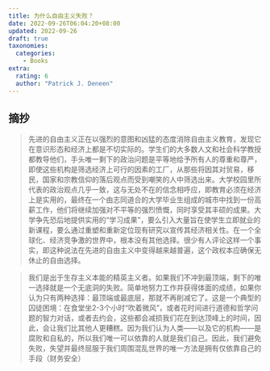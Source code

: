 ```yaml
---
title: 为什么自由主义失败？ 
date: 2022-09-26T06:04:20+08:00
updated: 2022-09-26
draft: true
taxonomies:
  categories:
    - Books
extra:
  rating: 6
  author: "Patrick J. Deneen" 
---
```


<!-- more -->

## 摘抄

> 先进的自由主义正在以强烈的意图和凶猛的态度消除自由主义教育，发现它在意识形态和经济上都是不切实际的。学生们的大多数人文和社会科学教授都教导他们，手头唯一剩下的政治问题是平等地给予所有人的尊重和尊严，即使这些机构是筛选经济上可行的因素的工厂，从那些将因其对贸易，移民，国家和宗教信仰的落后观点而受到嘲笑的人中筛选出来。大学校园里所代表的政治观点几乎一致，这与无处不在的信念相呼应，即教育必须在经济上是实用的，最终在一个由志同道合的大学毕业生组成的城市中找到一份高薪工作，他们将继续加强对不平等的强烈愤慨，同时享受其丰硕的成果。大学争先恐后地提供实用的“学习成果”，要么引入大量旨在使学生立即就业的新课程，要么通过重塑和重新定位现有研究以宣传其经济相关性。在一个全球化、经济竞争激的世界中，根本没有其他选择。很少有人评论这样一个事实，即这种说法在先进的自由主义中变得越来越普遍，这个政权本应确保无休止的自由选择。

> 我们是出于生存主义本能的精英主义者。如果我们不冲到最顶端，剩下的唯一选择就是一个无底洞的失败。简单地努力工作并获得体面的成绩，如果你认为只有两种选择：最顶端或最底层，那就不再削减它了。这是一个典型的囚徒困境：在食堂坐2-3个小时“吹着微风”，或者花时间进行道德和哲学问题的智力对话，或者去约会，这些都会减损我们花在到达顶峰上的时间，因此，会让我们比其他人更糟糕。因为我们认为人类——以及它的机构——是腐败和自私的，所以我们唯一可以依靠的人就是我们自己。因此，我们避免失败，失望并最终屈服于我们周围混乱世界的唯一方法是拥有仅依靠自己的手段（财务安全）

